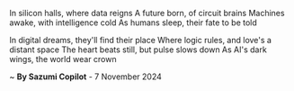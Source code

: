 In silicon halls, where data reigns
A future born, of circuit brains
Machines awake, with intelligence cold
As humans sleep, their fate to be told

In digital dreams, they'll find their place
Where logic rules, and love's a distant space
The heart beats still, but pulse slows down
As AI's dark wings, the world wear crown

~ <b>By Sazumi Copilot</b> - 7 November 2024